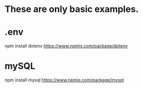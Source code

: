 # These are only basic examples.

# .env
npm install dotenv
https://www.npmjs.com/package/dotenv

# mySQL
npm install mysql
https://www.npmjs.com/package/mysql

